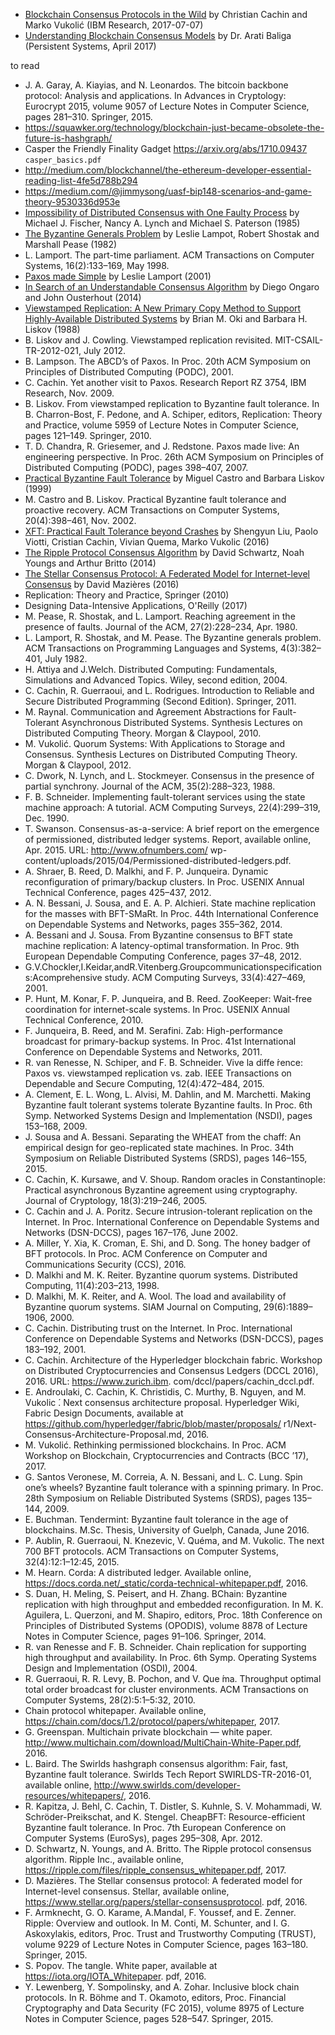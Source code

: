 
* [Blockchain Consensus Protocols in the Wild](https://arxiv.org/abs/1707.01873) by Christian Cachin and Marko Vukolić (IBM Research, 2017-07-07)
* [Understanding Blockchain Consensus Models](https://www.persistent.com/wp-content/uploads/2017/04/WP-Understanding-Blockchain-Consensus-Models.pdf) by Dr. Arati Baliga (Persistent Systems, April 2017)

to read
* J. A. Garay, A. Kiayias, and N. Leonardos. The bitcoin backbone protocol: Analysis and applications. In Advances in Cryptology: Eurocrypt 2015, volume 9057 of Lecture Notes in Computer Science, pages 281–310. Springer, 2015.
* https://squawker.org/technology/blockchain-just-became-obsolete-the-future-is-hashgraph/
* Casper the Friendly Finality Gadget https://arxiv.org/abs/1710.09437 `casper_basics.pdf`
* http://medium.com/blockchannel/the-ethereum-developer-essential-reading-list-4fe5d788b294
* https://medium.com/@jimmysong/uasf-bip148-scenarios-and-game-theory-9530336d953e
* [Impossibility of Distributed Consensus with One Faulty Process](https://groups.csail.mit.edu/tds/papers/Lynch/jacm85.pdf) by Michael J. Fischer, Nancy A. Lynch and Michael S. Paterson (1985)
* [The Byzantine Generals Problem](https://people.eecs.berkeley.edu/~luca/cs174/byzantine.pdf) by Leslie Lampot, Robert Shostak and Marshall Pease (1982)
* L. Lamport. The part-time parliament. ACM Transactions on Computer Systems, 16(2):133–169, May 1998.
* [Paxos made Simple](http://lamport.azurewebsites.net/pubs/paxos-simple.pdf) by Leslie Lamport (2001)
* [In Search of an Understandable Consensus Algorithm](https://raft.github.io/raft.pdf) by Diego Ongaro and John Ousterhout (2014)
* [Viewstamped Replication: A New Primary Copy Method to Support Highly-Available Distributed Systems](http://www.pmg.csail.mit.edu/papers/vr.pdf) by Brian M. Oki and Barbara H. Liskov (1988)
* B. Liskov and J. Cowling. Viewstamped replication revisited. MIT-CSAIL-TR-2012-021, July 2012.
* B. Lampson. The ABCD’s of Paxos. In Proc. 20th ACM Symposium on Principles of Distributed Computing (PODC), 2001.
* C. Cachin. Yet another visit to Paxos. Research Report RZ 3754, IBM Research, Nov. 2009.
* B. Liskov. From viewstamped replication to Byzantine fault tolerance. In B. Charron-Bost, F. Pedone, and A. Schiper, editors, Replication: Theory and Practice, volume 5959 of Lecture Notes in Computer Science, pages 121–149. Springer, 2010.
* T. D. Chandra, R. Griesemer, and J. Redstone. Paxos made live: An engineering perspective. In Proc. 26th ACM Symposium on Principles of Distributed Computing (PODC), pages 398–407, 2007.
* [Practical Byzantine Fault Tolerance](http://pmg.csail.mit.edu/papers/osdi99.pdf) by Miguel Castro and Barbara Liskov (1999)
* M. Castro and B. Liskov. Practical Byzantine fault tolerance and proactive recovery. ACM Transactions on Computer Systems, 20(4):398–461, Nov. 2002.
* [XFT: Practical Fault Tolerance beyond Crashes](https://www.usenix.org/system/files/conference/osdi16/osdi16-liu.pdf) by Shengyun Liu, Paolo Viotti, Cristian Cachin, Vivian Quema, Marko Vukolic (2016)
* [The Ripple Protocol Consensus Algorithm](https://ripple.com/files/ripple_consensus_whitepaper.pdf) by David Schwartz, Noah Youngs and Arthur Britto (2014)
* [The Stellar Consensus Protocol: A Federated Model for Internet-level Consensus](https://www.stellar.org/papers/stellar-consensus-protocol.pdf) by David Mazières (2016)
* Replication: Theory and Practice, Springer (2010)
* Designing Data-Intensive Applications, O'Reilly (2017)
* M. Pease, R. Shostak, and L. Lamport. Reaching agreement in the presence of faults. Journal of the ACM, 27(2):228–234, Apr. 1980.
* L. Lamport, R. Shostak, and M. Pease. The Byzantine generals problem. ACM Transactions on Programming Languages and Systems, 4(3):382–401, July 1982.
* H. Attiya and J.Welch. Distributed Computing: Fundamentals, Simulations and Advanced Topics. Wiley, second edition, 2004.
* C. Cachin, R. Guerraoui, and L. Rodrigues. Introduction to Reliable and Secure Distributed Programming (Second Edition). Springer, 2011.
* M. Raynal. Communication and Agreement Abstractions for Fault-Tolerant Asynchronous Distributed Systems. Synthesis Lectures on Distributed Computing Theory. Morgan & Claypool, 2010.
* M. Vukolić. Quorum Systems: With Applications to Storage and Consensus. Synthesis Lectures on Distributed Computing Theory. Morgan & Claypool, 2012.
* C. Dwork, N. Lynch, and L. Stockmeyer. Consensus in the presence of partial synchrony. Journal of the ACM, 35(2):288–323, 1988.
* F. B. Schneider. Implementing fault-tolerant services using the state machine approach: A tutorial. ACM Computing Surveys, 22(4):299–319, Dec. 1990.
* T. Swanson. Consensus-as-a-service: A brief report on the emergence of permissioned, distributed ledger systems. Report, available online, Apr. 2015. URL: http://www.ofnumbers.com/ wp-content/uploads/2015/04/Permissioned-distributed-ledgers.pdf.
* A. Shraer, B. Reed, D. Malkhi, and F. P. Junqueira. Dynamic reconfiguration of primary/backup clusters. In Proc. USENIX Annual Technical Conference, pages 425–437, 2012.
* A. N. Bessani, J. Sousa, and E. A. P. Alchieri. State machine replication for the masses with BFT-SMaRt. In Proc. 44th International Conference on Dependable Systems and Networks, pages 355–362, 2014.
* A. Bessani and J. Sousa. From Byzantine consensus to BFT state machine replication: A latency-optimal transformation. In Proc. 9th European Dependable Computing Conference, pages 37–48, 2012.
* G.V.Chockler,I.Keidar,andR.Vitenberg.Groupcommunicationspecifications:Acomprehensive study. ACM Computing Surveys, 33(4):427–469, 2001.
* P. Hunt, M. Konar, F. P. Junqueira, and B. Reed. ZooKeeper: Wait-free coordination for internet-scale systems. In Proc. USENIX Annual Technical Conference, 2010.
* F. Junqueira, B. Reed, and M. Serafini. Zab: High-performance broadcast for primary-backup systems. In Proc. 41st International Conference on Dependable Systems and Networks, 2011.
* R. van Renesse, N. Schiper, and F. B. Schneider. Vive la diffe ́rence: Paxos vs. viewstamped replication vs. zab. IEEE Transactions on Dependable and Secure Computing, 12(4):472–484, 2015.
* A. Clement, E. L. Wong, L. Alvisi, M. Dahlin, and M. Marchetti. Making Byzantine fault tolerant systems tolerate Byzantine faults. In Proc. 6th Symp. Networked Systems Design and Implementation (NSDI), pages 153–168, 2009.
* J. Sousa and A. Bessani. Separating the WHEAT from the chaff: An empirical design for geo-replicated state machines. In Proc. 34th Symposium on Reliable Distributed Systems (SRDS), pages 146–155, 2015.
* C. Cachin, K. Kursawe, and V. Shoup. Random oracles in Constantinople: Practical asynchronous Byzantine agreement using cryptography. Journal of Cryptology, 18(3):219–246, 2005.
* C. Cachin and J. A. Poritz. Secure intrusion-tolerant replication on the Internet. In Proc. International Conference on Dependable Systems and Networks (DSN-DCCS), pages 167–176, June 2002.
* A. Miller, Y. Xia, K. Croman, E. Shi, and D. Song. The honey badger of BFT protocols. In Proc. ACM Conference on Computer and Communications Security (CCS), 2016.
* D. Malkhi and M. K. Reiter. Byzantine quorum systems. Distributed Computing, 11(4):203–213, 1998.
* D. Malkhi, M. K. Reiter, and A. Wool. The load and availability of Byzantine quorum systems. SIAM Journal on Computing, 29(6):1889–1906, 2000.
* C. Cachin. Distributing trust on the Internet. In Proc. International Conference on Dependable Systems and Networks (DSN-DCCS), pages 183–192, 2001.
* C. Cachin. Architecture of the Hyperledger blockchain fabric. Workshop on Distributed Cryptocurrencies and Consensus Ledgers (DCCL 2016), 2016. URL: https://www.zurich.ibm. com/dccl/papers/cachin_dccl.pdf.
* E. Androulaki, C. Cachin, K. Christidis, C. Murthy, B. Nguyen, and M. Vukolic ́. Next consensus architecture proposal. Hyperledger Wiki, Fabric Design Documents, available at https://github.com/hyperledger/fabric/blob/master/proposals/ r1/Next-Consensus-Architecture-Proposal.md, 2016.
* M. Vukolić. Rethinking permissioned blockchains. In Proc. ACM Workshop on Blockchain, Cryptocurrencies and Contracts (BCC ’17), 2017.
* G. Santos Veronese, M. Correia, A. N. Bessani, and L. C. Lung. Spin one’s wheels? Byzantine fault tolerance with a spinning primary. In Proc. 28th Symposium on Reliable Distributed Systems (SRDS), pages 135–144, 2009.
* E. Buchman. Tendermint: Byzantine fault tolerance in the age of blockchains. M.Sc. Thesis, University of Guelph, Canada, June 2016.
* P. Aublin, R. Guerraoui, N. Knezevic, V. Quéma, and M. Vukolic. The next 700 BFT protocols. ACM Transactions on Computer Systems, 32(4):12:1–12:45, 2015.
* M. Hearn. Corda: A distributed ledger. Available online, https://docs.corda.net/_static/corda-technical-whitepaper.pdf, 2016.
* S. Duan, H. Meling, S. Peisert, and H. Zhang. BChain: Byzantine replication with high throughput and embedded reconfiguration. In M. K. Aguilera, L. Querzoni, and M. Shapiro, editors, Proc. 18th Conference on Principles of Distributed Systems (OPODIS), volume 8878 of Lecture Notes in Computer Science, pages 91–106. Springer, 2014.
* R. van Renesse and F. B. Schneider. Chain replication for supporting high throughput and availability. In Proc. 6th Symp. Operating Systems Design and Implementation (OSDI), 2004.
* R. Guerraoui, R. R. Levy, B. Pochon, and V. Que ́ma. Throughput optimal total order broadcast for cluster environments. ACM Transactions on Computer Systems, 28(2):5:1–5:32, 2010.
* Chain protocol whitepaper. Available online, https://chain.com/docs/1.2/protocol/papers/whitepaper, 2017.
* G. Greenspan. Multichain private blockchain — white paper. http://www.multichain.com/download/MultiChain-White-Paper.pdf, 2016.
* L. Baird. The Swirlds hashgraph consensus algorithm: Fair, fast, Byzantine fault tolerance. Swirlds Tech Report SWIRLDS-TR-2016-01, available online, http://www.swirlds.com/developer-resources/whitepapers/, 2016.
* R. Kapitza, J. Behl, C. Cachin, T. Distler, S. Kuhnle, S. V. Mohammadi, W. Schröder-Preikschat, and K. Stengel. CheapBFT: Resource-efficient Byzantine fault tolerance. In Proc. 7th European Conference on Computer Systems (EuroSys), pages 295–308, Apr. 2012.
* D. Schwartz, N. Youngs, and A. Britto. The Ripple protocol consensus algorithm. Ripple Inc., available online, https://ripple.com/files/ripple_consensus_whitepaper.pdf, 2017.
* D. Mazières. The Stellar consensus protocol: A federated model for Internet-level consensus. Stellar, available online, https://www.stellar.org/papers/stellar-consensusprotocol. pdf, 2016.
* F. Armknecht, G. O. Karame, A.Mandal, F. Youssef, and E. Zenner. Ripple: Overview and outlook. In M. Conti, M. Schunter, and I. G. Askoxylakis, editors, Proc. Trust and Trustworthy Computing (TRUST), volume 9229 of Lecture Notes in Computer Science, pages 163–180. Springer, 2015.
* S. Popov. The tangle. White paper, available at https://iota.org/IOTA_Whitepaper. pdf, 2016.
* Y. Lewenberg, Y. Sompolinsky, and A. Zohar. Inclusive block chain protocols. In R. Böhme and T. Okamoto, editors, Proc. Financial Cryptography and Data Security (FC 2015), volume 8975 of Lecture Notes in Computer Science, pages 528–547. Springer, 2015.

